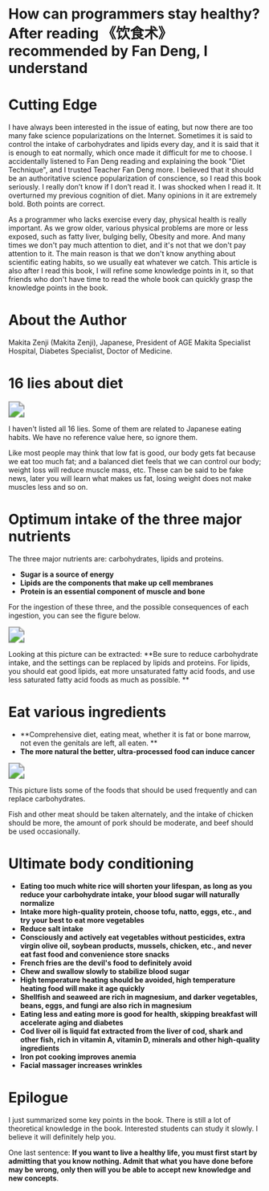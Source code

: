 # How can programmers stay healthy? After reading 《饮食术》 recommended by Fan Deng, I understand


# Cutting Edge

I have always been interested in the issue of eating, but now there are too many fake science popularizations on the Internet. Sometimes it is said to control the intake of carbohydrates and lipids every day, and it is said that it is enough to eat normally, which once made it difficult for me to choose. I accidentally listened to Fan Deng reading and explaining the book "Diet Technique", and I trusted Teacher Fan Deng more. I believed that it should be an authoritative science popularization of conscience, so I read this book seriously. I really don’t know if I don’t read it. I was shocked when I read it. It overturned my previous cognition of diet. Many opinions in it are extremely bold. Both points are correct.

As a programmer who lacks exercise every day, physical health is really important. As we grow older, various physical problems are more or less exposed, such as fatty liver, bulging belly, Obesity and more. And many times we don't pay much attention to diet, and it's not that we don't pay attention to it. The main reason is that we don't know anything about scientific eating habits, so we usually eat whatever we catch. This article is also after I read this book, I will refine some knowledge points in it, so that friends who don't have time to read the whole book can quickly grasp the knowledge points in the book.

# About the Author

Makita Zenji (Makita Zenji), Japanese, President of AGE Makita Specialist Hospital, Diabetes Specialist, Doctor of Medicine.


# 16 lies about diet

<img src="https://cdn.jsdelivr.net/gh/yeliansong/github-blog-PIC/blog-images/a2umlb.jpg" style="zoom:200%;" />

I haven't listed all 16 lies. Some of them are related to Japanese eating habits. We have no reference value here, so ignore them.

Like most people may think that low fat is good, our body gets fat because we eat too much fat; and a balanced diet feels that we can control our body; weight loss will reduce muscle mass, etc. These can be said to be fake news, later you will learn what makes us fat, losing weight does not make muscles less and so on.

# Optimum intake of the three major nutrients

The three major nutrients are: carbohydrates, lipids and proteins.

- **Sugar is a source of energy**
- **Lipids are the components that make up cell membranes**
- **Protein is an essential component of muscle and bone**

For the ingestion of these three, and the possible consequences of each ingestion, you can see the figure below.

<img src="https://cdn.jsdelivr.net/gh/yeliansong/github-blog-PIC/blog-images/gggg.png" style="zoom:200%;" />

Looking at this picture can be extracted: **Be sure to reduce carbohydrate intake, and the settings can be replaced by lipids and proteins. For lipids, you should eat good lipids, eat more unsaturated fatty acid foods, and use less saturated fatty acid foods as much as possible. **

# Eat various ingredients

- **Comprehensive diet, eating meat, whether it is fat or bone marrow, not even the genitals are left, all eaten. **
- **The more natural the better, ultra-processed food can induce cancer**

<img src="https://cdn.jsdelivr.net/gh/yeliansong/github-blog-PIC/blog-images/hhhh.png" style="zoom:200%;" />



This picture lists some of the foods that should be used frequently and can replace carbohydrates.

Fish and other meat should be taken alternately, and the intake of chicken should be more, the amount of pork should be moderate, and beef should be used occasionally.

# Ultimate body conditioning

- **Eating too much white rice will shorten your lifespan, as long as you reduce your carbohydrate intake, your blood sugar will naturally normalize**
- **Intake more high-quality protein, choose tofu, natto, eggs, etc., and try your best to eat more vegetables**
- **Reduce salt intake**
- **Consciously and actively eat vegetables without pesticides, extra virgin olive oil, soybean products, mussels, chicken, etc., and never eat fast food and convenience store snacks**
- **French fries are the devil's food to definitely avoid**
- **Chew and swallow slowly to stabilize blood sugar**
- **High temperature heating should be avoided, high temperature heating food will make it age quickly**
- **Shellfish and seaweed are rich in magnesium, and darker vegetables, beans, eggs, and fungi are also rich in magnesium**
- **Eating less and eating more is good for health, skipping breakfast will accelerate aging and diabetes**
- **Cod liver oil is liquid fat extracted from the liver of cod, shark and other fish, rich in vitamin A, vitamin D, minerals and other high-quality ingredients**
- **Iron pot cooking improves anemia**
- **Facial massager increases wrinkles**

# Epilogue

I just summarized some key points in the book. There is still a lot of theoretical knowledge in the book. Interested students can study it slowly. I believe it will definitely help you.

One last sentence: **If you want to live a healthy life, you must first start by admitting that you know nothing. Admit that what you have done before may be wrong, only then will you be able to accept new knowledge and new concepts**.
